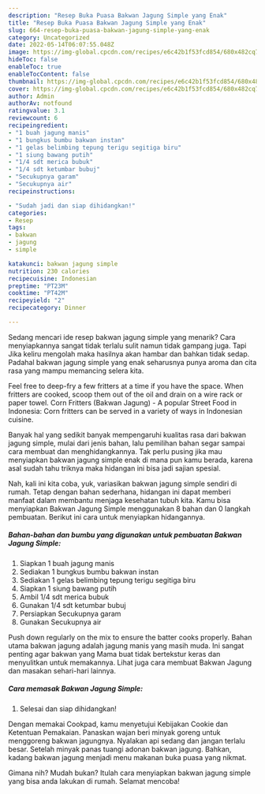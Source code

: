 ```yaml
---
description: "Resep Buka Puasa Bakwan Jagung Simple yang Enak"
title: "Resep Buka Puasa Bakwan Jagung Simple yang Enak"
slug: 664-resep-buka-puasa-bakwan-jagung-simple-yang-enak
category: Uncategorized
date: 2022-05-14T06:07:55.048Z
image: https://img-global.cpcdn.com/recipes/e6c42b1f53fcd854/680x482cq70/bakwan-jagung-simple-foto-resep-utama.jpg
hideToc: false
enableToc: true
enableTocContent: false
thumbnail: https://img-global.cpcdn.com/recipes/e6c42b1f53fcd854/680x482cq70/bakwan-jagung-simple-foto-resep-utama.jpg
cover: https://img-global.cpcdn.com/recipes/e6c42b1f53fcd854/680x482cq70/bakwan-jagung-simple-foto-resep-utama.jpg
author: Admin
authorAv: notfound
ratingvalue: 3.1
reviewcount: 6
recipeingredient:
- "1 buah jagung manis"
- "1 bungkus bumbu bakwan instan"
- "1 gelas belimbing tepung terigu segitiga biru"
- "1 siung bawang putih"
- "1/4 sdt merica bubuk"
- "1/4 sdt ketumbar bubuj"
- "Secukupnya garam"
- "Secukupnya air"
recipeinstructions:

- "Sudah jadi dan siap dihidangkan!"
categories:
- Resep
tags:
- bakwan
- jagung
- simple

katakunci: bakwan jagung simple 
nutrition: 230 calories
recipecuisine: Indonesian
preptime: "PT23M"
cooktime: "PT42M"
recipeyield: "2"
recipecategory: Dinner

---
```



Sedang mencari ide resep bakwan jagung simple yang menarik? Cara menyiapkannya sangat tidak terlalu sulit namun tidak gampang juga. Tapi Jika keliru mengolah maka hasilnya akan hambar dan bahkan tidak sedap. Padahal bakwan jagung simple yang enak seharusnya punya aroma dan cita rasa yang mampu memancing selera kita.


Feel free to deep-fry a few fritters at a time if you have the space. When fritters are cooked, scoop them out of the oil and drain on a wire rack or paper towel. Corn Fritters (Bakwan Jagung) - A popular Street Food in Indonesia: Corn fritters can be served in a variety of ways in Indonesian cuisine.

Banyak hal yang sedikit banyak mempengaruhi kualitas rasa dari bakwan jagung simple, mulai dari jenis bahan, lalu pemilihan bahan segar sampai cara membuat dan menghidangkannya. Tak perlu pusing jika mau menyiapkan bakwan jagung simple enak di mana pun kamu berada, karena asal sudah tahu triknya maka hidangan ini bisa jadi sajian spesial.


Nah, kali ini kita coba, yuk, variasikan bakwan jagung simple sendiri di rumah. Tetap dengan bahan sederhana, hidangan ini dapat memberi manfaat dalam membantu menjaga kesehatan tubuh kita. Kamu bisa menyiapkan Bakwan Jagung Simple menggunakan 8 bahan dan 0 langkah pembuatan. Berikut ini cara untuk menyiapkan hidangannya.

<!--inarticleads1-->

##### Bahan-bahan dan bumbu yang digunakan untuk pembuatan Bakwan Jagung Simple:

1. Siapkan 1 buah jagung manis
1. Sediakan 1 bungkus bumbu bakwan instan
1. Sediakan 1 gelas belimbing tepung terigu segitiga biru
1. Siapkan 1 siung bawang putih
1. Ambil 1/4 sdt merica bubuk
1. Gunakan 1/4 sdt ketumbar bubuj
1. Persiapkan Secukupnya garam
1. Gunakan Secukupnya air


Push down regularly on the mix to ensure the batter cooks properly. Bahan utama bakwan jagung adalah jagung manis yang masih muda. Ini sangat penting agar bakwan yang Mama buat tidak bertekstur keras dan menyulitkan untuk memakannya. Lihat juga cara membuat Bakwan Jagung dan masakan sehari-hari lainnya. 

<!--inarticleads2-->

##### Cara memasak Bakwan Jagung Simple:


1. Selesai dan siap dihidangkan!

Dengan memakai Cookpad, kamu menyetujui Kebijakan Cookie dan Ketentuan Pemakaian. Panaskan wajan beri minyak goreng untuk menggoreng bakwan jagungnya. Nyalakan api sedang dan jangan terlalu besar. Setelah minyak panas tuangi adonan bakwan jagung. Bahkan, kadang bakwan jagung menjadi menu makanan buka puasa yang nikmat. 

Gimana nih? Mudah bukan? Itulah cara menyiapkan bakwan jagung simple yang bisa anda lakukan di rumah. Selamat mencoba!
